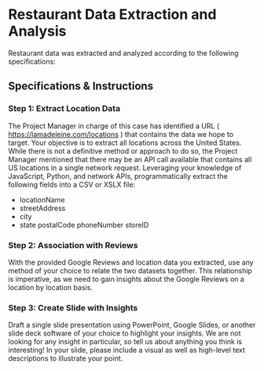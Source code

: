 # Restaurant Data Extraction and Analysis
Restaurant data was extracted and analyzed according to the following specifications:

## Specifications & Instructions
### Step 1: Extract Location Data
The Project Manager in charge of this case has identified a URL (
https://lamadeleine.com/locations
) that contains the data we hope to target.
Your objective is to extract all locations across the United States. While there is not a definitive method or approach to do so, the Project Manager mentioned that there may be an API call available that contains all US locations in a single network request.
Leveraging your knowledge of JavaScript, Python, and network APIs, programmatically extract the following fields into a CSV or XSLX file:
- locationName
- streetAddress
- city
- state
postalCode
phoneNumber
storeID

### Step 2: Association with Reviews
With the provided Google Reviews and location data you extracted, use any method of your choice to relate the two datasets together. This relationship is imperative, as we need to gain insights about the Google Reviews on a location by location basis.

### Step 3: Create Slide with Insights
Draft a single slide presentation using PowerPoint, Google Slides, or another slide deck software of your choice to highlight your insights. We are not looking for any insight in particular, so tell us about anything you think is interesting! In your slide, please include a visual as well as high-level text descriptions to illustrate your point.
